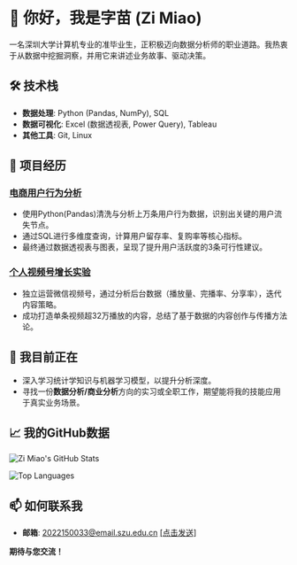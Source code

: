 
# 👋 你好，我是字苗 (Zi Miao)

一名深圳大学计算机专业的准毕业生，正积极迈向数据分析师的职业道路。我热衷于从数据中挖掘洞察，并用它来讲述业务故事、驱动决策。

## 🛠️ 技术栈

- **数据处理**: Python (Pandas, NumPy), SQL
- **数据可视化**: Excel (数据透视表, Power Query), Tableau
- **其他工具**: Git, Linux

## 📖 项目经历

### [电商用户行为分析](https://github.com/AnalyticsByZiMiao/Taobao-User-Behavior-Analysis)
- 使用Python(Pandas)清洗与分析上万条用户行为数据，识别出关键的用户流失节点。
- 通过SQL进行多维度查询，计算用户留存率、复购率等核心指标。
- 最终通过数据透视表与图表，呈现了提升用户活跃度的3条可行性建议。

### [个人视频号增长实验](https://github.com/AnalyticsByZiMiao)
- 独立运营微信视频号，通过分析后台数据（播放量、完播率、分享率），迭代内容策略。
- 成功打造单条视频超32万播放的内容，总结了基于数据的内容创作与传播方法论。

## 🌱 我目前正在

- 深入学习统计学知识与机器学习模型，以提升分析深度。
- 寻找一份**数据分析/商业分析**方向的实习或全职工作，期望能将我的技能应用于真实业务场景。

## 📈 我的GitHub数据

![Zi Miao's GitHub Stats](https://github-readme-stats.vercel.app/api?username=AnalyticsByZiMiao&show_icons=true&theme=radical)

![Top Languages](https://github-readme-stats.vercel.app/api/top-langs/?username=AnalyticsByZiMiao&layout=compact&theme=radical)

## 📫 如何联系我

- **邮箱**: 2022150033@email.szu.edu.cn [[点击发送]](mailto:2022150033@email.szu.edu.cn)

**期待与您交流！**